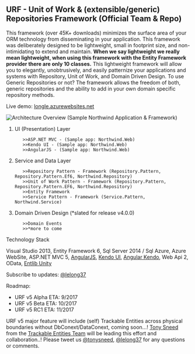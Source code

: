 ## URF - Unit of Work & (extensible/generic) Repositories Framework (Official Team & Repo) ##

This framework (over 45K+ downloads) minimizes the surface area of your ORM technology from disseminating in your application. This framework was deliberately designed to be lightweight, small in footprint size, and non-intimidating to extend and maintain. **When we say lightweight we really mean lightweight, when using this framework with the Entity Framework provider there are only 10 classes.** This lightweight framework will allow you to elegantly, unobtrusively, and easily patternize your applications and systems with Repository, Unit of Work, and Domain Driven Design. To use Generic Repositories or not? The framework allows the freedom of both, generic repositories and the ability to add in your own domain specific repository methods.

Live demo: [longle.azurewebsites.net](http://longle.azurewebsites.net)

![Architecture Overview (Sample Northwind Application & Framework)](https://lelong37.files.wordpress.com/2015/01/2015-01-03_19-15-001.png)

1. UI (Presentation) Layer 

          >>ASP.NET MVC - (Sample app: Northwind.Web) 
          >>Kendo UI - (Sample app: Northwind.Web) 
          >>AngularJS - (Sample app: Northwind.Web) 
  
2. Service and Data Layer 

          >>Repository Pattern - Framework (Repository.Pattern, Repository.Pattern.Ef6, Northwind.Repository)   
          >>Unit of Work Pattern - Framework (Repository.Pattern, Repository.Pattern.EF6, Northwind.Repository)   
          >>Entity Framework   
          >>Service Pattern - Framework (Service.Pattern, Northwind.Service) 
  
3. Domain Driven Design (*slated for release v4.0.0) 

          >>Domain Events   
          >>*more to come 
          
Technology Stack

Visual Studio 2013, Entity Framework 6, Sql Server 2014 / Sql Azure, Azure WebSite, ASP.NET MVC 5, [AngularJS](http://angularjs.org/), [Kendo UI](http://http//www.telerik.com/kendo-ui), [Angular Kendo](http://kendo-labs.github.io/angular-kendo/#/), Web Api 2, OData, [Entlib Unity](http://unity.codeplex.com/)

Subscribe to updates: [@lelong37](http://twitter.com/lelong37)

Roadmap:

- URF v5 Alpha ETA: 9/2017
- URF v5 Beta ETA: 10/2017
- URF v5 RC1 ETA: 11/2017

URF v5 major feature will include (self) Trackable Entities across physical boundaries without DbConext/DataConext, coming soon...! [Tony Sneed](https://twitter.com/tonysneed) from the [Trackable Entities Team](https://github.com/TrackableEntities/trackable-entities) will be leading this effort and collaboration..! Please tweet us [@tonysneed](https://twitter.com/tonysneed), [@lelong37](https://twitter.com/lelong37) for any questions or comments.
